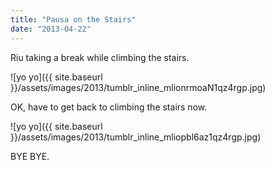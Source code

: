 ```yaml
---
title: "Pausa on the Stairs"
date: "2013-04-22"
---
```


Riu taking a break while climbing the stairs.

![yo yo]({{ site.baseurl }}/assets/images/2013/tumblr_inline_mlionrmoaN1qz4rgp.jpg)

OK, have to get back to climbing the stairs now.

![yo yo]({{ site.baseurl }}/assets/images/2013/tumblr_inline_mliopbl6az1qz4rgp.jpg)

BYE BYE.

